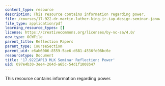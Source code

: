 ```yaml
---
content_type: resource
description: This resource contains information regarding power.
file: /courses/17-922-dr-martin-luther-king-jr-iap-design-seminar-january-iap-2013/097e4b303ee4204da65c54d1f1008b47_MIT17_922IAP13_RefPapr4D.pdf
file_type: application/pdf
learning_resource_types: []
license: https://creativecommons.org/licenses/by-nc-sa/4.0/
ocw_type: OCWFile
parent_title: Reflection Papers
parent_type: CourseSection
parent_uid: e6ab6006-8559-5ae6-d681-4536fd08bc6e
resourcetype: Document
title: '17.922IAP13 MLK Seminar Reflection: Power'
uid: 097e4b30-3ee4-204d-a65c-54d1f1008b47
---
```

This resource contains information regarding power.